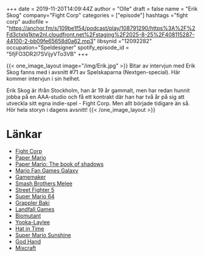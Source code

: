+++
date = 2019-11-20T14:09:44Z
author = "Olle"
draft = false
name = "Erik Skog"
company="Fight Corp"
categories = ["episode"]
hashtags ="fight corp"
audiofile = "https://anchor.fm/s/109be1f54/podcast/play/108791290/https%3A%2F%2Fd3ctxlq1ktw2nl.cloudfront.net%2Fstaging%2F2025-8-25%2F408115287-44100-2-bb09fe65658d0a62.mp3"
libsynid ="12092282"
occupation="Speldesigner"
spotify_episode_id = "5fjFO3DR2l7SVijyVTo3VB"
+++ 

{{< one_image_layout image="/img/Erik.jpg" >}}
Bitar av intervjun med Erik Skog fanns med i avsnitt #71 av Spelskaparna (Nextgen-special). Här kommer intervjun i sin helhet.

Erik Skog är ifrån Stockholm, han är 19 år gammalt, men har redan hunnit jobba på en AAA-studio och få ett kontrakt där han har två år på sig att utveckla sitt egna indie-spel - Fight Corp. Men allt började tidigare än så. Hör hela storyn i dagens avsnitt!
{{< /one_image_layout >}}

# Länkar
* [Fight Corp](https://erikskog.itch.io/fightcorp)
* [Paper Mario](https://www.youtube.com/watch?v=Y1RCl_nJ3IM)
* [Paper Mario: The book of shadows](https://mfgg.net/index.php?act=resdb&param=02&c=2&id=25704) 
* [Mario Fan Games Galaxy](https://mfgg.net/) 
* [Gamemaker](https://www.yoyogames.com/gamemaker)
* [Smash Brothers Melee](https://www.youtube.com/watch?v=Z1ggc2qxCDg)
* [Street Fighter 5](https://www.youtube.com/watch?v=0nFd7Iylj5A)
* [Super Mario 64](https://www.youtube.com/watch?v=8Fk5sRwbEWI)
* [Grappler Baki](https://en.wikipedia.org/wiki/Baki_the_Grappler)
* [Landfall Games](https://landfall.se/)
* [Biomutant](https://www.youtube.com/watch?v=r5c0-TFP18g)
* [Yooka-Laylee](https://www.youtube.com/watch?v=R57JwzXartU)
* [Hat in Time](https://www.youtube.com/watch?v=qDNz8JDIPck)
* [Super Mario Sunshine](https://www.youtube.com/watch?v=arvnhNPUrl0&t=43s)
* [God Hand](https://www.youtube.com/watch?v=xTqzeMSBYFA)
* [Mixcraft](https://www.acoustica.com/mixcraft/)


